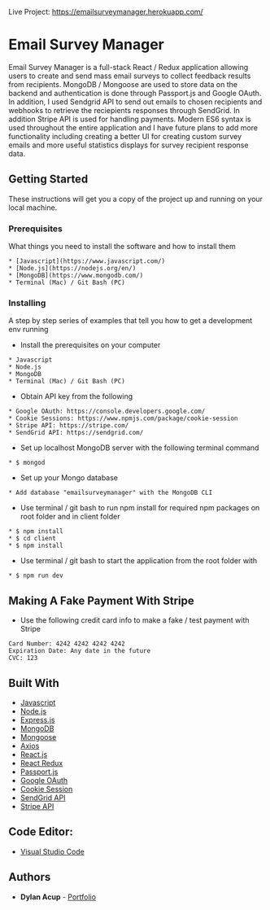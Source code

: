 Live Project: https://emailsurveymanager.herokuapp.com/


# Email Survey Manager

Email Survey Manager is a full-stack React / Redux application allowing users to create and send mass email surveys to collect feedback results from recipients.  MongoDB / Mongoose are used to store data on the backend and authentication is done through Passport.js and Google OAuth.  In addition, I used Sendgrid API to send out emails to chosen recipients and webhooks to retrieve the reciepients responses through SendGrid.  In addition Stripe API is used for handling payments.  Modern ES6 syntax is used throughout the entire application and I have future plans to add more functionality including creating a better UI for creating custom survey emails and more useful statistics displays for survey recipient response data.

## Getting Started

These instructions will get you a copy of the project up and running on your local machine.

### Prerequisites

What things you need to install the software and how to install them

```
* [Javascript](https://www.javascript.com/)
* [Node.js](https://nodejs.org/en/)
* [MongoDB](https://www.mongodb.com/)
* Terminal (Mac) / Git Bash (PC)
```

### Installing

A step by step series of examples that tell you how to get a development env running

* Install the prerequisites on your computer

```
* Javascript
* Node.js
* MongoDB
* Terminal (Mac) / Git Bash (PC)
```

* Obtain API key from the following

```
* Google OAuth: https://console.developers.google.com/
* Cookie Sessions: https://www.npmjs.com/package/cookie-session
* Stripe API: https://stripe.com/
* SendGrid API: https://sendgrid.com/

```

* Set up localhost MongoDB server with the following terminal command

```
* $ mongod
```

* Set up your Mongo database

```
* Add database "emailsurveymanager" with the MongoDB CLI
```

* Use terminal / git bash to run npm install for required npm packages on root folder and in client folder

```
* $ npm install
* $ cd client
* $ npm install
```

* Use terminal / git bash to start the application from the root folder with

```
* $ npm run dev
```

## Making A Fake Payment With Stripe

* Use the following credit card info to make a fake / test payment with Stripe

```
Card Number: 4242 4242 4242 4242
Expiration Date: Any date in the future
CVC: 123
```

## Built With

* [Javascript](https://www.javascript.com/)
* [Node.js](https://nodejs.org/en/)
* [Express.js](https://expressjs.com/)
* [MongoDB](https://www.mongodb.com/)
* [Mongoose](http://mongoosejs.com/)
* [Axios](https://www.npmjs.com/package/axios)
* [React.js](https://reactjs.org/)
* [React Redux](https://redux.js.org/)
* [Passport.js](http://www.passportjs.org/)
* [Google OAuth](https://developers.google.com/identity/protocols/OAuth2)
* [Cookie Session](https://www.npmjs.com/package/cookie-session)
* [SendGrid API](https://sendgrid.com/)
* [Stripe API](https://stripe.com/docs/api)

## Code Editor: 

* [Visual Studio Code](https://code.visualstudio.com/)

## Authors 

* **Dylan Acup** - [Portfolio](https://www.dylanacup.com)
